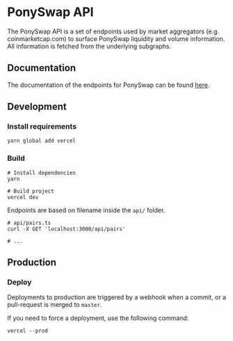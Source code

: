# PonySwap API

The PonySwap API is a set of endpoints used by market aggregators (e.g. coinmarketcap.com) to surface PonySwap liquidity
and volume information. All information is fetched from the underlying subgraphs.

## Documentation

The documentation of the endpoints for PonySwap can be found [here](documentation.md).

## Development

### Install requirements

```shell
yarn global add vercel
```

### Build

```shell
# Install dependencies
yarn

# Build project
vercel dev
```

Endpoints are based on filename inside the `api/` folder.

```shell
# api/pairs.ts
curl -X GET 'localhost:3000/api/pairs'

# ...
```

## Production

### Deploy

Deployments to production are triggered by a webhook when a commit, or a pull-request is merged to `master`.

If you need to force a deployment, use the following command:

```shell
vercel --prod
```
